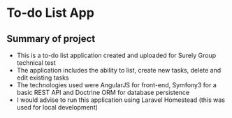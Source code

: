 To-do List App
===============================

## Summary of project
* This is a to-do list application created and uploaded for Surely Group technical test
* The application includes the ability to list, create new tasks, delete and edit existing tasks
* The technologies used were AngularJS for front-end, Symfony3 for a basic REST API and Doctrine ORM for database persistence
* I would advise to run this application using Laravel Homestead (this was used for local development)